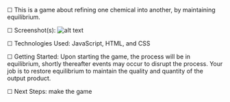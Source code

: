 ☐ This is a game about refining one chemical into another, by maintaining equilibrium.

☐ Screenshot(s): ![alt text](https://i.imgur.com/ZKSyg2J.jpg "Under Pressure Simulator")

☐ Technologies Used: JavaScript, HTML, and CSS

☐ Getting Started: 
    Upon starting the game, the process will be in equilibrium, shortly thereafter events may occur to disrupt the process.  Your job is to restore equilibrium to maintain the quality and quantity of the output product.

☐ Next Steps: make the game